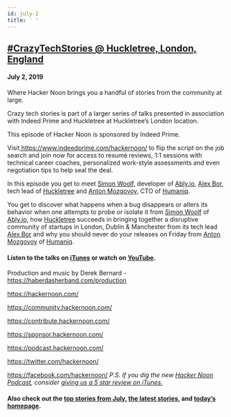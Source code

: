 ```yaml
---
id: july-2
title: ' '
---
```


<h2><a href="https://podcast.hackernoon.com/e/crazytechstories-huckletree-london-england/">#CrazyTechStories @ Huckletree, London, England</a></h2>
<h4>July 2, 2019</h4>

<p>Where Hacker Noon brings you a handful of stories from the community at large.</p>

<p>Сrazy tech stories is part of a larger series of talks presented in association with Indeed Prime and Huckletree at Huckletree’s London location.</p>


<p>
This episode of Hacker Noon is sponsored by Indeed Prime. 
</p>
Visit<a href="https://www.youtube.com/redirect?event=video_description&v=WVmOhq3pSY8&redir_token=hd0u4FTcrgdOtj4VLXpVVHgVQoZ8MTU2MjI2NjIxOUAxNTYyMTc5ODE5&q=https%3A%2F%2Fwww.indeedprime.com%2Fhackernoon%2F"> https://www.indeedprime.com/hackernoon/</a> to flip the script on the job search and join now for access to resumé reviews, 1:1 sessions with technical career coaches, personalized work-style assessments and even negotiation tips to help seal the deal.
<p>In this episode you get to meet <a href="http://simonwoolf.net/">Simon Woolf</a>, developer of <a href="https://www.ably.io/">Ably.io</a>, <a href="https://twitter.com/alexanderbor">Alex Bor</a>, tech lead of <a href="https://www.huckletree.com/">Huckletree</a> and <a href="https://mozgovoy.me/">Anton Mozgovoy</a>, CTO of <a href="https://humaniq.com/">Humaniq</a>. </p>


<p>You get to discover what happens when a bug disappears or alters its behavior when one attempts to probe or isolate it from <a href="http://simonwoolf.net/">Simon Woolf</a> of <a href="https://www.ably.io/">Ably.io</a>, how <a href="https://www.huckletree.com/">Huckletree</a> succeeds in bringing together a disruptive community of startups in London, Dublin & Manchester from its tech lead <a href="https://twitter.com/alexanderbor">Alex Bor</a> and why you should never do your releases on Friday from <a href="https://mozgovoy.me/">Anton Mozgovoy</a> of <a href="https://humaniq.com/">Humaniq</a>. </p>


<h4><strong>Listen to the talks on <a href="https://podcasts.apple.com/us/podcast/crazytechstories-huckletree-london-england/id1436233955?i=1000443502826">iTunes</a> or watch on <a href="https://www.youtube.com/channel/UChu5YILgrOYOfkfRlTB-D-g">YouTube</a>.</strong></h4>

<p>
Production and music by Derek Bernard - <a href="https://haberdasherband.com/production">https://haberdasherband.com/production</a>
</p>
<a href="https://hackernoon.com/">https://hackernoon.com/</a> 
<p>
<a href="https://community.hackernoon.com/">https://community.hackernoon.com/</a>  
</p>
<a href="https://contribute.hackernoon.com/">https://contribute.hackernoon.com/</a> 
<p>
<a href="https://sponsor.hackernoon.com/">https://sponsor.hackernoon.com/</a> 
</p>
<a href="https://podcast.hackernoon.com/">https://podcast.hackernoon.com/</a> 
<p>
<a href="https://twitter.com/hackernoon/">https://twitter.com/hackernoon/</a> 
</p>
<a href="https://facebook.com/hackernoon/">https://facebook.com/hackernoon/</a> 
<em>P.S. If you dig the new <a href="https://podcast.hackernoon.com/">Hacker Noon Podcast</a>, consider <a href="https://itunes.apple.com/us/podcast/the-hacker-noon-podcast/id1436233955?mt=2">giving us a 5 star review on iTunes.</a></em>
<h4>Also check out the <a href="https://hackernoon.com/archive/2019/07">top stories from July</a>,<strong> </strong><a href="https://hackernoon.com/latest-tech-stories/home">the latest stories</a>, and <a href="http://hackernoon.com/">today’s homepage</a>.</h4>